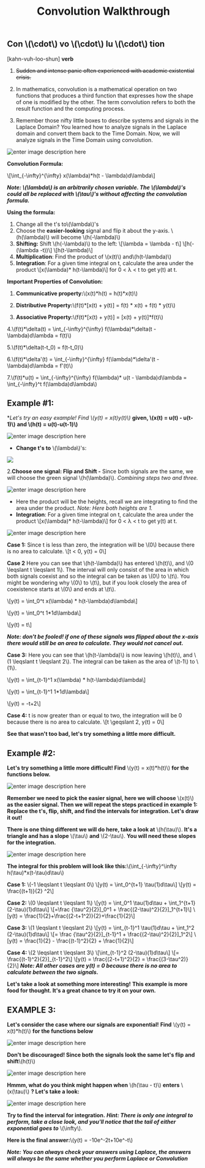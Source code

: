 ﻿---
title: "Convolution Walkthrough"
published: true
morea_id: reading-convolution-walkthrough
morea_summary: "A comprehensive walkthrough on how to calculate convolutions via the filp-and-shift method."
morea_url:
morea_type: reading
morea_labels:
---
##  **Con** \\(\cdot\\) **vo** \\(\cdot\\)  **lu** \\(\cdot\\) **tion**
[kahn-vuh-loo-shun]  **verb**

1.  ~~Sudden and intense panic often experienced with academic existential crisis.~~

2. In mathematics, convolution is a mathematical operation on two functions that produces a third function that expresses how the shape of one is modified by the other. The term convolution refers to both the result function and the computing process.

3. Remember those nifty little boxes to describe systems and signals in the Laplace Domain? You learned how to analyze signals in the Laplace domain and convert them back to the Time Domain. Now, we will analyze signals in the Time Domain using convolution.

![enter image description here](https://docs.google.com/drawings/d/e/2PACX-1vR-r17T4YyxWTD0tvUpWdWEB53FmuYbNluOKxVgxwEDV5X0bQKslCFbr-02R7UlJOBMmqKdGWa-J-Wg/pub?w=960&h=720)

**Convolution Formula:**

\\[\int_{-\infty}^{\infty} x(\lambda)*h(t - \lambda)d\lambda\\]

***Note: \\(\lambda\\) is an arbitrarily chosen variable. The \\(\lambda\\)'s could all be replaced with \\(\tau\\)'s without affecting the convolution formula.***

**Using the formula:**
1. Change all the t's to\\(\lambda\\)'s 
2. Choose the **easier-looking** signal and flip it about the y-axis.  \\(h(\lambda)\\) will become \\(h(-\lambda)\\) 
3. **Shifting:** Shift \\(h(-\lambda)\\) to the left: \\[\lambda = \lambda - t\\] \\[h(-(\lambda -t))\\] \\[h(t-\lambda)\\] 
4.  **Multiplication**: Find the product of \\(x(t)\\) and\\(h(t-\lambda)\\) 
5. **Integration**: For a given time integral on t, calculate the area under the product
\\[x(\lambda)* h(t-\lambda)\\]
for 0 < λ < t to get y(t) at t.

**Important Properties of Convolution:**

1. **Communicative property:**\\(x(t)\*h(t) = h(t)\*x(t)\\)

2. **Distributive Property:**\\(f(t)*[x(t) + y(t)] = f(t) * x(t) + f(t) * y(t)\\) 

3. **Associative Property:**\\(f(t)\*[x(t) + y(t)] = [x(t) + y(t)]\*f(t)\\)

4.\\(f(t)\*\delta(t) = \int_{-\infty}^{\infty} f(\lambda)\*\delta(t - \lambda)d\lambda = f(t)\\)

5.\\(f(t)\*\delta(t-t_0) = f(t-t_0)\\)

6.\\(f(t)\*\delta'(t) = \int_{-\infty}^{\infty} f(\lambda)\*\delta'(t - \lambda)d\lambda = f'(t)\\) 

7.\\(f(t)\*u(t) = \int_{-\infty}^{\infty} f(\lambda)\* u(t - \lambda)d\lambda = \int_{-\infty}^t f(\lambda)d\lambda\\) 

## Example #1:
**Let's try an easy example! Find \\(y(t) = x(t)*y(t)\\)** **given, \\(x(t) = u(t) - u(t-1)\\)** **and \\(h(t) = u(t)-u(t-1)\\)**

![enter image description here](https://docs.google.com/drawings/d/e/2PACX-1vQDREr6M7q8EnB-t5vw9lUc-51bgeeUEMRFTAejVqqUZ7iBUFBGGg7Tqdag5lVfsr4N26BoPaQkIKxK/pub?w=949&h=481)

 - **Change t's to** \\(\lambda\\)'s:

 ![](https://docs.google.com/drawings/d/e/2PACX-1vRi5OuY2xIWGihpaJRtOCkOf2RIPEZw56exIY7GKrInqblZS-IViRnrRfi1CcI36ZTkz6Rq97i8bF_2/pub?w=960&h=402)

2.**Choose one signal: Flip and Shift -**  Since both signals are the same, we will choose the green signal \\(h(\lambda)\\). *Combining steps two and three.*

![enter image description here](https://docs.google.com/drawings/d/e/2PACX-1vR-H-IFKFDJsk-DhA4YPlc5IKEdG8Y3qoPBD-SKL5KB2nMJQvmYDeYG5MdcNUTgJrPT5kvQBaMN2cBB/pub?w=898&h=667)

 - Here the product will be the heights, recall we are integrating to find the area under the product. *Note: Here both heights are 1.*
 - **Integration**: For a given time integral on t, calculate the area under the product
\\[x(\lambda)* h(t-\lambda)\\]
for 0 < λ < t to get y(t) at t.

![enter image description here](https://docs.google.com/drawings/d/e/2PACX-1vSirO0HZrniaOqinQCmxnCzvIJZlW_wf2XgyTfW80injPOW7D59tOpNaTM0rW_K_G7pTkfaWr1WHxz2/pub?w=957&h=455)

**Case 1:** Since t is less than zero, the integration will be \\(0\\) because there is no area to calculate.
\\[t < 0,   y(t) = 0\\]
	
**Case 2** Here you can see that \\(h(t-\lambda)\\) has entered \\(h(t)\\), and \\(0 \leqslant t \leqslant 1\\). The interval will only consist of the area in which both signals coexist and so the integral can be taken as \\(0\\) to \\(t\\). You might be wondering why \\(0\\) to \\(t\\), but if you look closely the area of coexistence starts at \\(0\\) and ends at \\(t\\).

\\[y(t) = \int_0^t x(\lambda) * h(t-\lambda)d\lambda\\]

\\[y(t) =  \int_0^t 1*1d\lambda\\]

\\[y(t) = t\\]

 ***Note: don't be fooled! if one of these signals was flipped about the x-axis there would still be an area to calculate. They would not cancel out.***

**Case 3:** Here you can see that \\(h(t-\lambda)\\) is now leaving \\(h(t)\\), and \\(1 \leqslant t \leqslant 2\\). The integral can be taken as the area of \\(t-1\\) to \\(1\\).

\\[y(t) = \int_{t-1}^1 x(\lambda) * h(t-\lambda)d\lambda\\]

\\[y(t) = \int_{t-1}^1 1*1d\lambda\\]

\\[y(t) = -t+2\\]

**Case 4:** t is now greater than or equal to two, the integration will be 0 because there is no area to calculate.
\\[t \geqslant 2, y(t) = 0\\]

**See that wasn't too bad, let's try something a little more difficult.**

## Example #2:
**Let's try something a little more difficult! Find** \\(y(t) = x(t)*h(t)\\) **for the functions below.**

![enter image description here](https://docs.google.com/drawings/d/e/2PACX-1vTqUagUydA4IncUmNvL0M5o6mt8T9WMQR6mgSIlTBoTxlcEQF5OZz2rUF5jvO-1aD5sG7dLyGYmg08q/pub?w=960&h=334)

**Remember we need to pick the easier signal, here we will choose** \\(x(t)\\) **as the easier signal. Then we will repeat the steps practiced in example 1: Replace the t's, flip, shift, and find the intervals for integration. Let's draw it out!**

**There is one thing different we will do here, take a look at** \\(h(\tau)\\). **It's a triangle and has a slope** \\(\tau\\) **and** \\(2-\tau\\). **You will need these slopes for the integration.**

![enter image description here](https://docs.google.com/drawings/d/e/2PACX-1vR8sTYI-Gb-99SgVN6YCJ-mSaBpQ3xKzHSf8R9BLjesh9nR9gzE-Rleo6S70rbw7mJRB4iKzHrq_y1V/pub?w=561&h=676)

**The integral for this problem will look like this:**\\(\int_{-\infty}^\infty h(\tau)*x(t-\tau)d\tau\\) 


**Case 1:** \\(-1 \leqslant t \leqslant 0\\) 
\\[y(t) = \int_0^{t+1} \tau(1)d\tau\\]
\\[y(t) = \frac{(t+1)}{2} ^2\\]

**Case 2:** \\(0 \leqslant t \leqslant 1\\) 
\\[y(t) = \int_0^1 \tau(1)d\tau  + \int_1^{t+1} (2-\tau)(1)d\tau\\]
\\[=\frac {\tau^2}{2}]_0^1 + \frac{(2-\tau)^2}{2}]_1^{t+1}\\]
\\[y(t) = \frac{1}{2}+\frac{(2-t+1^2)}{2}+\frac{1}{2}\\]

**Case 3:** \\(1 \leqslant t \leqslant 2\\)
\\[y(t) = \int_{t-1}^1 \tau(1)d\tau + \int_1^2 (2-\tau)(1)d\tau\\]
\\[= \frac {\tau^2}{2}]_{t-1}^1 + \frac{(2-\tau)^2}{2}]_1^2\\]
\\[y(t) = \frac{1}{2} - \frac{(t-1)^2}{2} + \frac{1}{2}\\]

**Case 4:** \\(2 \leqslant t \leqslant 3\\) 
\\[\int_{t-1}^2 (2-\tau)(1)d\tau\\]
\\[= \frac{(t-1)^2}{2}]_{t-1}^2\\]
\\[y(t) = \frac{(2-t+1)^2}{2} = \frac{(3-\tau^2)}{2}\\]
***Note: All other cases are y(t) = 0 because there is no area to calculate between the two signals.***

**Let's take a look at something more interesting!**
**This example is more food for thought. It's a great chance to try it on your own.**
## EXAMPLE 3:
**Let's consider the case where our signals are exponential!**
**Find** \\(y(t) = x(t)*h(t)\\) **for the functions below**

![enter image description here](https://docs.google.com/drawings/d/e/2PACX-1vTGtDpqLKnK5UCI5wPi84Ie3Wb3dHDsqGxYpQdGBgjSnMMijTiTO5bzLAdCj-2yqfNaqIvH_gdMibfn/pub?w=654&h=290)

**Don't be discouraged! Since both the signals look the same let's flip and shift**\\(h(t)\\) 

![enter image description here](https://docs.google.com/drawings/d/e/2PACX-1vTMQXC36ioMqcmHhLoaM6SCNY8JsJ6ElRpau5hXb1jJDDvsOy_qv9PPWDqa3sec6Y5eaToiupxpOCkI/pub?w=486&h=233)

**Hmmm, what do you think might happen when** \\(h(\tau - t)\\) **enters** \\(x(\tau)\\) **? Let's take a look:**

![enter image description here](https://docs.google.com/drawings/d/e/2PACX-1vQppP2dpRr4Ag7Kfqs6iY1TRFFEQ_I0OfZRYF3aG7ovmW7Zjm2Zw9A7AvTUAGqZZZNbsFFRn6RXZ760/pub?w=616&h=276)

**Try to find the interval for integration.** ***Hint: There is only one integral to perform, take a close look, and you'll notice that the tail of either exponential goes to*** \\(\infty\\).

**Here is the final answer:**\\(y(t) = -10e^-2t+10e^-t\\) 

***Note: You can always check your answers using Laplace, the answers will always be the same whether you perform Laplace or Convolution***
